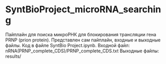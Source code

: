 # SyntBioProject_microRNA_searching
Пайплайн для поиска микроРНК для блокирования трансляции гена PRNP (prion protein). Представлен сам пайплайн, входные и выходные файлы.
Код в файле SyntBio Project.ipynb.
Входной файл: nRNA(PRNP_complete_CDS)/PRNP_complete_CDS.txt
Выходные файлы: results/
